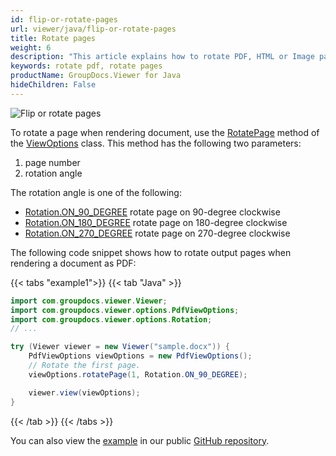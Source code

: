```yaml
---
id: flip-or-rotate-pages
url: viewer/java/flip-or-rotate-pages
title: Rotate pages
weight: 6
description: "This article explains how to rotate PDF, HTML or Image pages when rendering documents with GroupDocs.Viewer within your Java applications."
keywords: rotate pdf, rotate pages
productName: GroupDocs.Viewer for Java
hideChildren: False
---
```

![Flip or rotate pages](/viewer/java/images/flip-or-rotate-pages.png)

To rotate a page when rendering document, use the [RotatePage](https://reference.groupdocs.com/viewer/java/com.groupdocs.viewer.options/viewoptions/#rotatePage-int-com.groupdocs.viewer.options.Rotation-) method of the [ViewOptions](https://reference.groupdocs.com/viewer/java/com.groupdocs.viewer.options/viewoptions/) class. This method has the following two parameters:

1. page number
2. rotation angle

The rotation angle is one of the following:

* [Rotation.ON_90_DEGREE](https://reference.groupdocs.com/viewer/java/com.groupdocs.viewer.options/rotation/#ON-90-DEGREE) rotate page on 90-degree clockwise
* [Rotation.ON_180_DEGREE](https://reference.groupdocs.com/viewer/java/com.groupdocs.viewer.options/rotation/#ON-180-DEGREE) rotate page on 180-degree clockwise
* [Rotation.ON_270_DEGREE](https://reference.groupdocs.com/viewer/java/com.groupdocs.viewer.options/rotation/#ON-270-DEGREE) rotate page on 270-degree clockwise

The following code snippet shows how to rotate output pages when rendering a document as PDF:

{{< tabs "example1">}}
{{< tab "Java" >}}
```java
import com.groupdocs.viewer.Viewer;
import com.groupdocs.viewer.options.PdfViewOptions;
import com.groupdocs.viewer.options.Rotation;
// ...

try (Viewer viewer = new Viewer("sample.docx")) {
    PdfViewOptions viewOptions = new PdfViewOptions();
    // Rotate the first page.
    viewOptions.rotatePage(1, Rotation.ON_90_DEGREE);

    viewer.view(viewOptions);
}
```
{{< /tab >}}
{{< /tabs >}}

You can also view the [example](https://github.com/groupdocs-viewer/GroupDocs.Viewer-for-Java/blob/master/Examples/src/main/java/com/groupdocs/viewer/examples/advanced_usage/rendering/common_rendering_options/RotatePages.java) in our public [GitHub repository](https://github.com/groupdocs-viewer/GroupDocs.Viewer-for-Java).